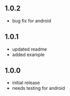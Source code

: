 ## 1.0.2

* bug fix for android

## 1.0.1

* updated readme
* added example

## 1.0.0

* initial release
* needs testing for android
